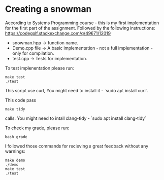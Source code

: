 

# Creating a snowman

According to Systems Programming course - this is my first implementation for the first part of the assignment.
Followed by the following instructions:
https://codegolf.stackexchange.com/q/49671/12019

* snowman.hpp -> function name.
* Demo.cpp file -> A basic implementation - not a full implementation - only for compilation.
* test.cpp -> Tests for implementation.


To test implenentation please run:
<div>

    make test
    ./test

</div>
This script use curl, You might need to install it - `sudo apt install curl`.


This code pass
<div>

    make tidy

</div>
calls. You might need to intall clang-tidy - `sudo apt install clang-tidy`

To check my grade, please run:

<div>

    bash grade

</div>
I followed those commands for recieving a great feedback without any warnings:

<div dir='ltr'>

    make demo
    ./demo
	make test
    ./test

</div>
